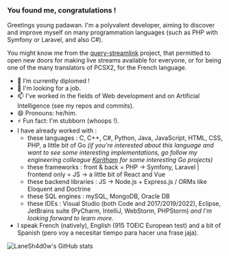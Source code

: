 ### You found me, congratulations !

Greetings young padawan. 
I'm a polyvalent developer, aiming to discover and improve myself on many programmation languages (such as PHP with Symfony or Laravel, and also C#).

You might know me from the [query-streamlink](https://github.com/LaneSh4d0w/query-streamlink) project, that permitted to open new doors for making live streams available for everyone, or for being one of the many translators of PCSX2, for the French language.

- 🔭 I’m currently diplomed !
- 🌱 I'm looking for a job.
- 📫 I've worked in the fields of Web development and on Artificial Intelligence (see my repos and commits).
- 😄 Pronouns: he/him.
- ⚡ Fun fact: I'm stubborn (whoops !).
- I have already worked with :
  - these languages : C, C++, C#, Python, Java, JavaScript, HTML, CSS, PHP, a little bit of Go *(if you're interested about this language and want to see some interesting implementations, go follow my engineering colleague [Karitham](https://github.com/Karitham) for some interesting Go projects)*
  - these frameworks : front & back = PHP -> Symfony, Laravel | frontend only = JS -> a little bit of React and Vue
  - these backend libraries : JS -> Node.js + Express.js / ORMs like Eloquent and Doctrine
  - these SQL engines : mySQL, MongoDB, Oracle DB
  - these IDEs : Visual Studio (both Code and 2017/2019/2022), Eclipse, JetBrains suite (PyCharm, IntelliJ, WebStorm, PHPStorm)
*and I'm looking forward to learn more.*
- I speak French (natively), English (915 TOEIC European test) and a bit of Spanish (pero voy a necesitar tiempo para hacer una frase jaja).

![LaneSh4d0w's GitHub stats](https://github-readme-stats.vercel.app/api?username=BellezaEmporium&show_icons=true)
